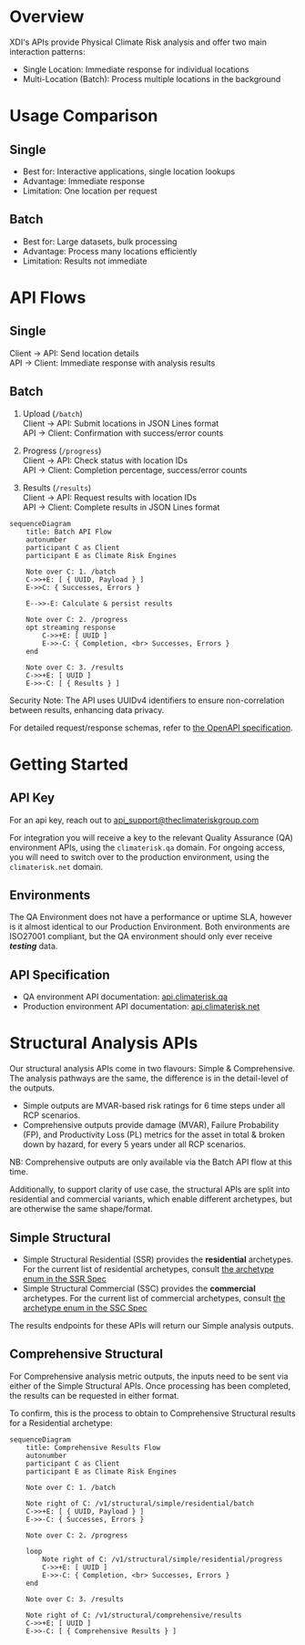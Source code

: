 # Overview

XDI's APIs provide Physical Climate Risk analysis and offer two main interaction patterns:

- Single Location: Immediate response for individual locations
- Multi-Location (Batch): Process multiple locations in the background

# Usage Comparison

## Single

- Best for: Interactive applications, single location lookups
- Advantage: Immediate response
- Limitation: One location per request

## Batch

- Best for: Large datasets, bulk processing
- Advantage: Process many locations efficiently
- Limitation: Results not immediate

# API Flows

## Single

Client -> API: Send location details  
API -> Client: Immediate response with analysis results

## Batch

1. Upload (`/batch`)  
	Client -> API: Submit locations in JSON Lines format  
	API -> Client: Confirmation with success/error counts

2. Progress (`/progress`)  
	Client -> API: Check status with location IDs  
	API -> Client: Completion percentage, success/error counts

3. Results (`/results`)  
	Client -> API: Request results with location IDs  
	API -> Client: Complete results in JSON Lines format

```mermaid
sequenceDiagram
	title: Batch API Flow
	autonumber
	participant C as Client
	participant E as Climate Risk Engines

	Note over C: 1. /batch
	C->>+E: [ { UUID, Payload } ]
	E->>C: { Successes, Errors }

	E-->>-E: Calculate & persist results

	Note over C: 2. /progress
	opt streaming response
		C->>+E: [ UUID ]
		E->>-C: { Completion, <br> Successes, Errors }
	end

	Note over C: 3. /results
	C->>+E: [ UUID ]
	E->>-C: [ { Results } ]
```


Security Note: The API uses UUIDv4 identifiers to ensure non-correlation between results, enhancing data privacy.

For detailed request/response schemas, refer to [the OpenAPI specification](https://api.climaterisk.net/).

# Getting Started
## API Key
For an api key, reach out to api_support@theclimateriskgroup.com

For integration you will receive a key to the relevant Quality Assurance (QA) environment APIs, using the `climaterisk.qa` domain. For ongoing access, you will need to switch over to the production environment, using the `climaterisk.net` domain.

## Environments
The QA Environment does not have a performance or uptime SLA, however is it almost identical to our Production Environment. Both environments are ISO27001 compliant, but the QA environment should only ever receive ***testing*** data.


## API Specification
- QA environment API documentation: [api.climaterisk.qa](https://api.climaterisk.qa/)
- Production environment API documentation: [api.climaterisk.net](https://api.climaterisk.net/)

# Structural Analysis APIs

Our structural analysis APIs come in two flavours: Simple & Comprehensive. The analysis pathways are the same, the difference is in the detail-level of the outputs.
- Simple outputs are MVAR-based risk ratings for 6 time steps under all RCP scenarios.
- Comprehensive outputs provide damage (MVAR), Failure Probability (FP), and Productivity Loss (PL) metrics for the asset in total & broken down by hazard, for every 5 years under all RCP scenarios.

NB: Comprehensive outputs are only available via the Batch API flow at this time.

Additionally, to support clarity of use case, the structural APIs are split into residential and commercial variants, which enable different archetypes, but are otherwise the same shape/format.

## Simple Structural

- Simple Structural Residential (SSR) provides the **residential** archetypes. For the current list of residential archetypes, consult [the archetype enum in the SSR Spec](https://api.climaterisk.qa/index.html#operation/apis_simple_residential)
- Simple Structural Commercial (SSC) provides the **commercial** archetypes. For the current list of commercial archetypes, consult [the archetype enum in the SSC Spec](https://api.climaterisk.qa/index.html#operation/apis_simple_commercial)

The results endpoints for these APIs will return our Simple analysis outputs.

## Comprehensive Structural

For Comprehensive analysis metric outputs, the inputs need to be sent via either of the Simple Structural APIs. Once processing has been completed, the results can be requested in either format.

To confirm, this is the process to obtain to Comprehensive Structural results for a Residential archetype:
```mermaid
sequenceDiagram
	title: Comprehensive Results Flow
	autonumber
	participant C as Client
	participant E as Climate Risk Engines

	Note over C: 1. /batch

	Note right of C: /v1/structural/simple/residential/batch
	C->>+E: [ { UUID, Payload } ]
	E->>-C: { Successes, Errors }

	Note over C: 2. /progress

	loop
		Note right of C: /v1/structural/simple/residential/progress
		C->>+E: [ UUID ]
		E->>-C: { Completion, <br> Successes, Errors }
	end

	Note over C: 3. /results

	Note right of C: /v1/structural/comprehensive/results
	C->>+E: [ UUID ]
	E->>-C: [ { Comprehensive Results } ]
```
